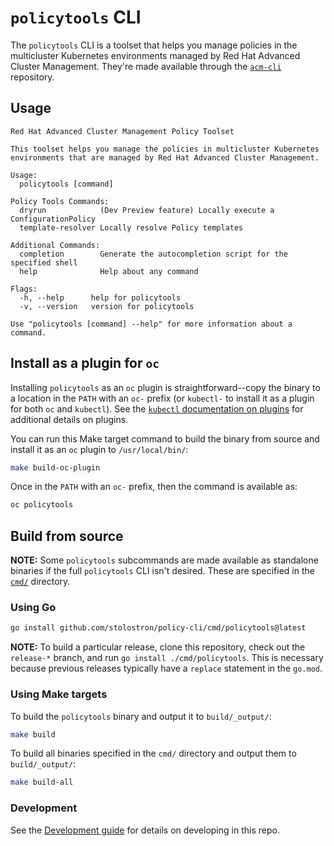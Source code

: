 # `policytools` CLI

The `policytools` CLI is a toolset that helps you manage policies in the multicluster Kubernetes
environments managed by Red Hat Advanced Cluster Management. They're made available through the
[`acm-cli`](https://github.com/stolostron/acm-cli) repository.

## Usage

<!--BEGINHELP-->

```text
Red Hat Advanced Cluster Management Policy Toolset

This toolset helps you manage the policies in multicluster Kubernetes
environments that are managed by Red Hat Advanced Cluster Management.

Usage:
  policytools [command]

Policy Tools Commands:
  dryrun            (Dev Preview feature) Locally execute a ConfigurationPolicy
  template-resolver Locally resolve Policy templates

Additional Commands:
  completion        Generate the autocompletion script for the specified shell
  help              Help about any command

Flags:
  -h, --help      help for policytools
  -v, --version   version for policytools

Use "policytools [command] --help" for more information about a command.
```

<!--ENDHELP-->

## Install as a plugin for `oc`

Installing `policytools` as an `oc` plugin is straightforward--copy the binary to a location in the
`PATH` with an `oc-` prefix (or `kubectl-` to install it as a plugin for both `oc` and `kubectl`).
See the
[`kubectl` documentation on plugins](https://kubernetes.io/docs/tasks/extend-kubectl/kubectl-plugins/)
for additional details on plugins.

You can run this Make target command to build the binary from source and install it as an `oc`
plugin to `/usr/local/bin/`:

```bash
make build-oc-plugin
```

Once in the `PATH` with an `oc-` prefix, then the command is available as:

```bash
oc policytools
```

## Build from source

**NOTE:** Some `policytools` subcommands are made available as standalone binaries if the full
`policytools` CLI isn't desired. These are specified in the [`cmd/`](./cmd/) directory.

### Using Go

```bash
go install github.com/stolostron/policy-cli/cmd/policytools@latest
```

**NOTE:** To build a particular release, clone this repository, check out the `release-*` branch,
and run `go install ./cmd/policytools`. This is necessary because previous releases typically have a
`replace` statement in the `go.mod`.

### Using Make targets

To build the `policytools` binary and output it to `build/_output/`:

```bash
make build
```

To build all binaries specified in the `cmd/` directory and output them to `build/_output/`:

```bash
make build-all
```

### Development

See the [Development guide](docs/development.md) for details on developing in this repo.
